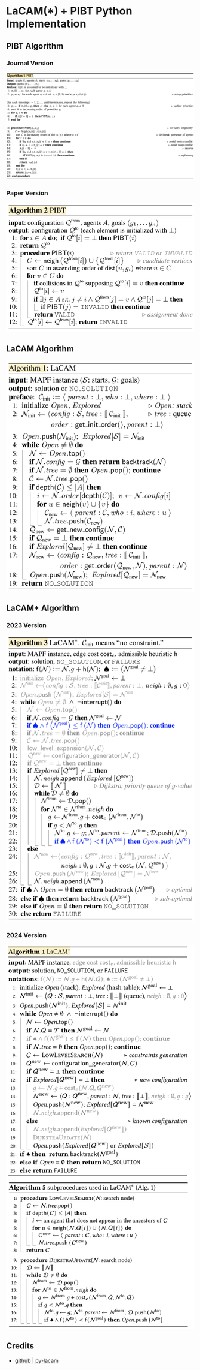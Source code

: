 # LaCAM(*) + PIBT Python Implementation

## PIBT Algorithm
### Journal Version
![](pics/pibt_journal.png)
### Paper Version
![](pics/pibt_paper.png)

## LaCAM Algorithm
![](pics/lacam2022.png)

## LaCAM* Algorithm
### 2023 Version
![](pics/lacam_star_2023.png)
### 2024 Version
![](pics/lacam_star_2024.png)
![](pics/lacam_star_2024_2.png)


## Credits

- [github | py-lacam](https://github.com/Kei18/py-lacam/tree/pibt)


